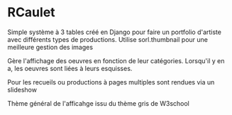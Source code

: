 # RCaulet
Simple système à 3 tables créé en Django pour faire un portfolio d'artiste avec différents types de productions.
Utilise sorl.thumbnail pour une meilleure gestion des images

Gère l'affichage des oeuvres en fonction de leur catégories. Lorsqu'il y en a, les oeuvres sont liées à leurs esquisses.

Pour les recueils ou productions à pages multiples sont rendues via un slideshow 

Thème général de l'afficahge issu du thème gris de W3school

